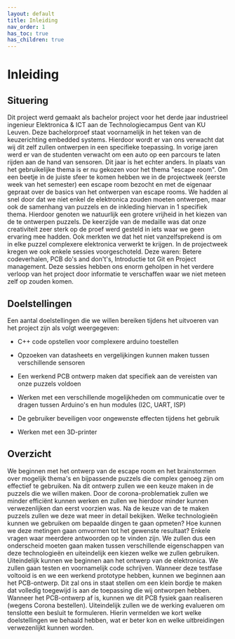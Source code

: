 ```yaml
---
layout: default
title: Inleiding
nav_order: 1
has_toc: true
has_children: true
---
```

# Inleiding

## Situering

Dit project werd gemaakt als bachelor project voor het derde jaar industrieel ingenieur Elektronica & ICT aan de Technologiecampus Gent van KU Leuven. Deze bachelorproef staat voornamelijk in het teken van de keuzerichting embedded systems. Hierdoor wordt er van ons verwacht dat wij dit zelf zullen ontwerpen in een specifieke toepassing.
In vorige jaren werd er van de studenten verwacht om een auto op een parcours te laten rijden aan de hand van sensoren. Dit jaar is het echter anders. In plaats van het gebruikelijke thema is er nu gekozen voor het thema "escape room". Om een beetje in de juiste sfeer te komen hebben we in de projectweek (eerste week van het semester) een escape room bezocht en met de eigenaar gepraat over de basics van het ontwerpen van escape rooms. 
We hadden al snel door dat we niet enkel de elektronica zouden moeten ontwerpen, maar ook de samenhang van puzzels en de inkleding hiervan in 1 specifiek thema. Hierdoor genoten we natuurlijk een grotere vrijheid in het kiezen van de te ontwerpen puzzels. De keerzijde van de medaille was dat onze creativiteit zeer sterk op de proef werd gesteld in iets waar we geen ervaring mee hadden. Ook merkten we dat het niet vanzelfsprekend is om in elke puzzel complexere elektronica verwerkt te krijgen.
In de projectweek kregen we ook enkele sessies voorgeschoteld. Deze waren: Betere codeverhalen, PCB do's and don't's, Introductie tot Git en Project management. Deze sessies hebben ons enorm geholpen in het verdere verloop van het project door informatie te verschaffen waar we niet meteen zelf op zouden komen.

## Doelstellingen

Een aantal doelstellingen die we willen bereiken tijdens het uitvoeren van het project zijn als volgt weergegeven:

* C++ code opstellen voor complexere arduino toestellen

* Opzoeken van datasheets en vergelijkingen kunnen maken tussen verschillende sensoren

* Een werkend PCB ontwerp maken dat specifiek aan de vereisten van onze puzzels voldoen

* Werken met een verschillende mogelijkheden om communicatie over te dragen tussen Arduino's en hun modules (I2C, UART, ISP)

* De gebruiker beveiligen voor ongewenste effecten tijdens het gebruik

* Werken met een 3D-printer

## Overzicht

We beginnen met het ontwerp van de escape room en het brainstormen over mogelijk thema's en bijpassende puzzels die complex genoeg zijn om effectief te gebruiken. Na dit ontwerp zullen we een keuze maken in de puzzels die we willen maken. Door de corona-problematiek zullen we minder efficiënt kunnen werken en zullen we hierdoor minder kunnen verwezenlijken dan eerst voorzien was.
Na de keuze van de te maken puzzels zullen we deze wat meer in detail bekijken. Welke technologieën kunnen we gebruiken om bepaalde dingen te gaan opmeten? Hoe kunnen we deze metingen gaan omvormen tot het gewenste resultaat? Enkele vragen waar meerdere antwoorden op te vinden zijn. We zullen dus een onderscheid moeten gaan maken tussen verschillende eigenschappen van deze technologieën en uiteindelijk een kiezen welke we zullen gebruiken.
Uiteindelijk kunnen we beginnen aan het ontwerp van de elektronica. We zullen gaan testen en voornamelijk code schrijven. Wanneer deze testfase voltooid is en we een werkend prototype hebben, kunnen we beginnen aan het PCB-ontwerp. Dit zal ons in staat stellen om een klein bordje te maken dat volledig toegewijd is aan de toepassing die wij ontworpen hebben. 
Wanneer het PCB-ontwerp af is, kunnen we dit PCB fysiek gaan realiseren (wegens Corona bestellen). Uiteindelijk zullen we de werking evalueren om tenslotte een besluit te formuleren. Hierin vermelden we kort welke doelstellingen we behaald hebben, wat er beter kon en welke uitbreidingen verwezenlijkt kunnen worden.